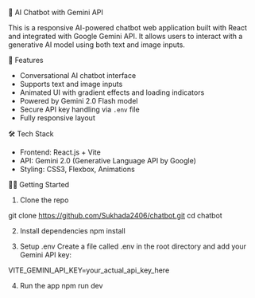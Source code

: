 🤖 AI Chatbot with Gemini API

This is a responsive AI-powered chatbot web application built with React and integrated with Google Gemini API. It allows users to interact with a generative AI model using both text and image inputs.


🚀 Features
 
- Conversational AI chatbot interface
- Supports text and image inputs
- Animated UI with gradient effects and loading       indicators
- Powered by Gemini 2.0 Flash model
- Secure API key handling via `.env` file
- Fully responsive layout


🛠️ Tech Stack

- Frontend: React.js + Vite
- API: Gemini 2.0 (Generative Language API by Google)
- Styling: CSS3, Flexbox, Animations


🧑‍💻 Getting Started

1. Clone the repo

git clone https://github.com/Sukhada2406/chatbot.git
cd chatbot

2. Install dependencies
npm install

3. Setup .env
Create a file called .env in the root directory and add your Gemini API key:

VITE_GEMINI_API_KEY=your_actual_api_key_here

4. Run the app
npm run dev

